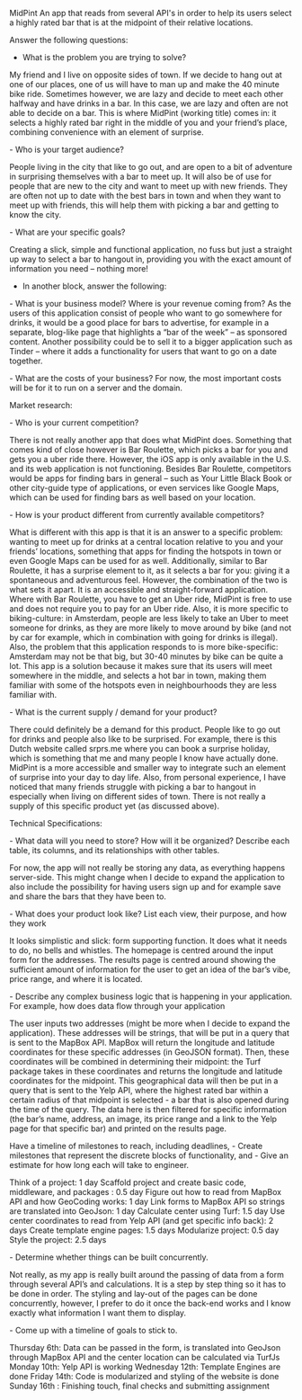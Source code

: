 MidPint
An app that reads from several API's in order to help its users select a highly rated bar that is at the midpoint of their relative locations.

Answer the following questions:

- What is the problem you are trying to solve?

My friend and I live on opposite sides of town. If we decide to hang out at one of our places, one of us will have to man up and make the 40 minute bike ride. Sometimes however, we are lazy and decide to meet each other halfway and have drinks in a bar. In this case, we are lazy and often are not able to decide on a bar. This is where MidPint (working title) comes in: it selects a highly rated bar right in the middle of you and your friend’s place, combining convenience with an element of surprise.

- Who is your target audience?

People living in the city that like to go out, and are open to a bit of adventure in surprising themselves with a bar to meet up. It will also be of use for people that are new to the city and want to meet up with new friends. They are often not up to date with the best bars in town and when they want to meet up with friends, this will help them with picking a bar and getting to know the city.

- What are your specific goals?

Creating a slick, simple and functional application, no fuss but just a straight up way to select a bar to hangout in, providing you with the exact amount of information you need – nothing more!

- In another block, answer the following:

- What is your business model? Where is your revenue coming from?
As the users of this application consist of people who want to go somewhere for drinks, it would be a good place for bars to advertise, for example in a separate, blog-like page that highlights a “bar of the week” – as sponsored content. Another possibility could be to sell it to a bigger application such as Tinder – where it adds a functionality for users that want to go on a date together.

- What are the costs of your business?
For now, the most important costs will be for it to run on a server and the domain.

Market research:

- Who is your current competition?

There is not really another app that does what MidPint does. Something that comes kind of close however is Bar Roulette, which picks a bar for you and gets you a uber ride there. However, the iOS app is only available in the U.S. and its web application is not functioning. Besides Bar Roulette, competitors would be apps for finding bars in general – such as Your Little Black Book or other city-guide type of applications, or even services like Google Maps, which can be used for finding bars as well based on your location.

- How is your product different from currently available competitors?

What is different with this app is that it is an answer to a specific problem: wanting to meet up for drinks at a central location relative to you and your friends’ locations, something that apps for finding the hotspots in town or even Google Maps can be used for as well. Additionally, similar to Bar Roulette, it has a surprise element to it, as it selects a bar for you: giving it a spontaneous and adventurous feel. However, the combination of the two is what sets it apart. It is an accessible and straight-forward application. Where with Bar Roulette, you have to get an Uber ride, MidPint is free to use and does not require you to pay for an Uber ride. Also, it is more specific to biking-culture: in Amsterdam, people are less likely to take an Uber to meet someone for drinks, as they are more likely to move around by bike (and not by car for example, which in combination with going for drinks is illegal). Also, the problem that this application responds to is more bike-specific: Amsterdam may not be that big, but 30-40 minutes by bike can be quite a lot.
This app is a solution because it makes sure that its users will meet somewhere in the middle, and selects a hot bar in town, making them familiar with some of the hotspots even in neighbourhoods they are less familiar with.

- What is the current supply / demand for your product?

There could definitely be a demand for this product. People like to go out for drinks and people also like to be surprised. For example, there is this Dutch website called srprs.me where you can book a surprise holiday, which is something that me and many people I know have actually done. MidPint is a more accessible and smaller way to integrate such an element of surprise into your day to day life. Also, from personal experience, I have noticed that many friends struggle with picking a bar to hangout in especially when living on different sides of town. There is not really a supply of this specific product yet (as discussed above).

Technical Specifications:

- What data will you need to store? How will it be organized? Describe each table, its columns, and its relationships with other tables.

For now, the app will not really be storing any data, as everything happens server-side. This might change when I decide to expand the application to also include the possibility for having users sign up and for example save and share the bars that they have been to.

- What does your product look like? List each view, their purpose, and how they work

It looks simplistic and slick: form supporting function. It does what it needs to do, no bells and whistles.
The homepage is centred around the input form for the addresses.
The results page is centred around showing the sufficient amount of information for the user to get an idea of the bar’s vibe, price range, and where it is located.

- Describe any complex business logic that is happening in your application. For example, how does data flow through your application

The user inputs two addresses (might be more when I decide to expand the application). These addresses will be strings, that will be put in a query that is sent to the MapBox API. MapBox will return the longitude and latitude coordinates for these specific addresses (in GeoJSON format). Then, these coordinates will be combined in determining their midpoint: the Turf package takes in these coordinates and returns the longitude and latitude coordinates for the midpoint. This geographical data will then be put in a query that is sent to the Yelp API, where the highest rated bar within a certain radius of that midpoint is selected - a bar that is also opened during the time of the query. The data here is then filtered for specific information (the bar’s name, address, an image, its price range and a link to the Yelp page for that specific bar) and printed on the results page.

Have a timeline of milestones to reach, including deadlines, - Create milestones that represent the discrete blocks of functionality, and - Give an estimate for how long each will take to engineer.

Think of a project: 1 day
Scaffold project and create basic code, middleware, and packages : 0.5 day
Figure out how to read from MapBox API and how GeoCoding works: 1 day
Link forms to MapBox API so strings are translated into GeoJson: 1 day
Calculate center using Turf: 1.5 day
Use center coordinates to read from Yelp API (and get specific info back): 2 days
Create template engine pages: 1.5 days
Modularize project: 0.5 day
Style the project: 2.5 days

- Determine whether things can be built concurrently.

Not really, as my app is really built around the passing of data from a form through several API’s and calculations. It is a step by step thing so it has to be done in order. The styling and lay-out of the pages can be done concurrently, however, I prefer to do it once the back-end works and I know exactly what information I want them to display.

- Come up with a timeline of goals to stick to.

Thursday 6th: Data can be passed in the form, is translated into GeoJson through MapBox API and the center location can be calculated via TurfJs
Monday 10th: Yelp API is working
Wednesday 12th: Template Engines are done
Friday 14th: Code is modularized and styling of the website is done
Sunday 16th : Finishing touch, final checks and submitting assignment
